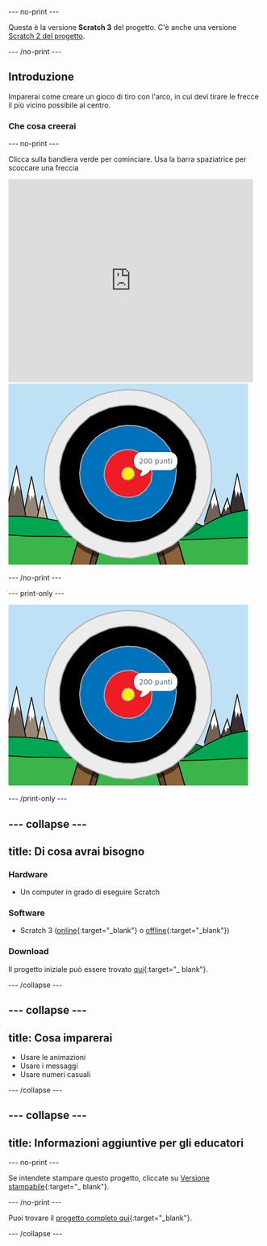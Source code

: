 --- no-print ---

Questa è la versione **Scratch 3** del progetto. C'è anche una versione [Scratch 2 del progetto](https://projects.raspberrypi.org/en/projects/archery-scratch2).

--- /no-print ---

## Introduzione

Imparerai come creare un gioco di tiro con l'arco, in cui devi tirare le frecce il più vicino possibile al centro.

### Che cosa creerai

--- no-print ---

Clicca sulla bandiera verde per cominciare. Usa la barra spaziatrice per scoccare una freccia

<div class="scratch-preview">
  <iframe allowtransparency="true" width="485" height="402" src="https://scratch.mit.edu/projects/embed/382066550/?autostart=false" frameborder="0" scrolling="no"></iframe>
  <img src="images/archery-final.png">
</div>

--- /no-print ---

--- print-only ---

![progetto completo](images/archery-final.png)

--- /print-only ---

--- collapse ---
---
title: Di cosa avrai bisogno
---
### Hardware

+ Un computer in grado di eseguire Scratch

### Software

+ Scratch 3 ([online](http://rpf.io/scratchon){:target="_blank"} o [offline](http://rpf.io/scratchoff){:target="_blank"})

### Download

Il progetto iniziale può essere trovato [qui](http://rpf.io/p/it-IT/archery-go){:target="_ blank"}.

--- /collapse ---

--- collapse ---
---
title: Cosa imparerai
---
+ Usare le animazioni 
+ Usare i messaggi
+ Usare numeri casuali

--- /collapse ---

--- collapse ---
---
title: Informazioni aggiuntive per gli educatori
---
--- no-print ---

Se intendete stampare questo progetto, cliccate su [Versione stampabile](https://projects.raspberrypi.org/it-IT/projects/archery/print){:target="_ blank"}.

--- /no-print ---

Puoi trovare il [progetto completo qui](http://rpf.io/p/it-IT/archery-get){:target="_blank"}.

--- /collapse ---